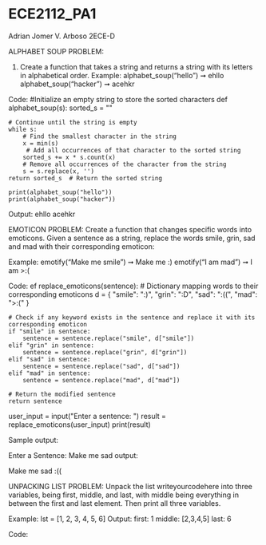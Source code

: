# ECE2112_PA1

Adrian Jomer V. Arboso
2ECE-D

ALPHABET SOUP PROBLEM:
 1. Create a function that takes a string and returns a string with its letters in alphabetical order.
Example: alphabet_soup(“hello”) ➞ ehllo
alphabet_soup(“hacker”) ➞ acehkr

Code:
#Initialize an empty string to store the sorted characters
def alphabet_soup(s):
    sorted_s = "" 

    # Continue until the string is empty
    while s: 
        # Find the smallest character in the string
        x = min(s) 
         # Add all occurrences of that character to the sorted string
        sorted_s += x * s.count(x)  
        # Remove all occurrences of the character from the string
        s = s.replace(x, '')
    return sorted_s  # Return the sorted string
   
    print(alphabet_soup("hello"))
    print(alphabet_soup("hacker"))

Output:
ehllo
acehkr

EMOTICON PROBLEM: 
Create a function that changes specific words into emoticons. Given a sentence 
as a string, replace the words smile, grin, sad and mad with their corresponding emoticon:

Example:
emotify(“Make me smile”) ➞ Make me :)
emotify(“I am mad”) ➞ I am >:(

Code:
ef replace_emoticons(sentence):
    # Dictionary mapping words to their corresponding emoticons
    d = {
        "smile": ":)", 
        "grin": ":D",
        "sad": ":((",
        "mad": ">:("
    }
    
    # Check if any keyword exists in the sentence and replace it with its corresponding emoticon
    if "smile" in sentence:
        sentence = sentence.replace("smile", d["smile"])
    elif "grin" in sentence:
        sentence = sentence.replace("grin", d["grin"])
    elif "sad" in sentence:
        sentence = sentence.replace("sad", d["sad"])
    elif "mad" in sentence:
        sentence = sentence.replace("mad", d["mad"])
        
    # Return the modified sentence 
    return sentence    
user_input = input("Enter a sentence: ")
result = replace_emoticons(user_input)
print(result) 


Sample output:

Enter a Sentence: Make me sad
output:

Make me sad :((

UNPACKING LIST PROBLEM: 
Unpack the list writeyourcodehere into three variables, being first,
middle, and last, with middle being everything in between the first and last element. Then print all three 
variables.

Example: lst = [1, 2, 3, 4, 5, 6]
Output: first: 1 middle: [2,3,4,5] last: 6

Code:
